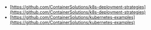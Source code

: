 - [https://github.com/ContainerSolutions/k8s-deployment-strategies](https://github.com/ContainerSolutions/k8s-deployment-strategies)
- [https://github.com/ContainerSolutions/kubernetes-examples](https://github.com/ContainerSolutions/kubernetes-examples)